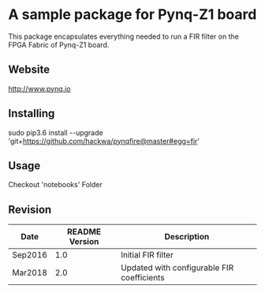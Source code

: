 # A sample package for Pynq-Z1 board
This package encapsulates everything needed to run a FIR filter on the FPGA Fabric of Pynq-Z1 board.

## Website
http://www.pynq.io

## Installing
sudo pip3.6 install --upgrade 'git+https://github.com/hackwa/pynqfire@master#egg=fir'

## Usage
Checkout 'notebooks' Folder

## Revision
Date | README Version | Description
-----|----------------|------------
Sep2016|1.0|Initial FIR filter
Mar2018|2.0|Updated with configurable FIR coefficients
